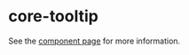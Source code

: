 core-tooltip
============

See the [component page](https://polymer-project.org/docs/elements/core-elements.html#core-tooltip) for more information.
